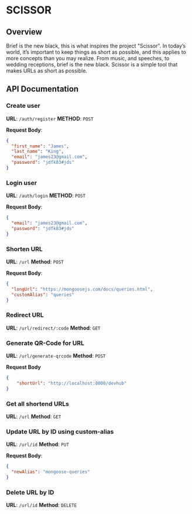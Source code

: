 # SCISSOR
## Overview
Brief is the new black, this is what inspires the project "Scissor". In today’s world, it’s important to keep things as short as possible, and this applies to more concepts than you may realize. From music, and speeches, to wedding receptions, brief is the new black. Scissor is a simple tool that makes URLs as short as possible.


## API Documentation
### Create user
**URL**: `/auth/register`
**METHOD**: `POST`

**Request Body**:
```json
{
  "first_name": "James",
  "last_name": "King",
  "email": "james23@gmail.com",
  "password": "jdfk83#jds"
}
```


### Login user
**URL**: `/auth/login`
**METHOD**: `POST`

**Request Body**:
```json
{
  "email": "james23@gmail.com",
  "password": "jdfk83#jds"
}
```


### Shorten URL
**URL**: `/url`
**Method**: `POST`

**Request Body**:
```json
{
  "longUrl": "https://mongoosejs.com/docs/queries.html",
  "customAlias": "queries"
}
```


### Redirect URL
**URL**: `/url/redirect/:code`
**Method**: `GET`


### Generate QR-Code for URL
**URL**: `/url/generate-qrcode`
**Method**: `POST`

**Request Body**
``` json
{
    "shortUrl": "http://localhost:8000/devhub"
}
```


### Get all shortend URLs
**URL**: `/url`
**Method**: `GET`


### Update URL by ID using custom-alias
**URL**: `/url/id`
**Method**: `PUT`

**Request Body**:
``` json
{
  "newAlias": "mongoose-queries"
}
```


### Delete URL by ID
**URL**: `/url/id`
**Method**: `DELETE`